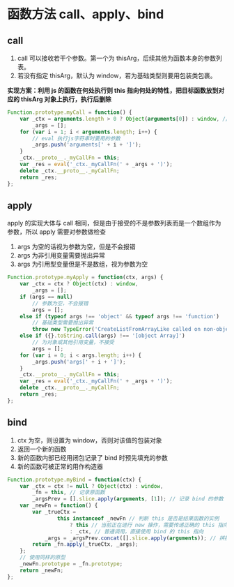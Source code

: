 # 函数方法 call、apply、bind

## call

1. call 可以接收若干个参数。第一个为 thisArg，后续其他为函数本身的参数列表。
2. 若没有指定 thisArg，默认为 window，若为基础类型则要用包装类包裹。

**实现方案：利用 js 的函数在何处执行则 this 指向何处的特性，把目标函数放到对应的 thisArg 对象上执行，执行后删除**

```js
Function.prototype.myCall = function() {
	var _ctx = arguments.length > 0 ? Object(arguments[0]) : window, // 如果是基础类型做this，必须用包装类
		_args = [];
	for (var i = 1; i < arguments.length; i++) {
		// eval 执行js字符串时要用的参数
		_args.push('arguments[' + i + ']');
	}
	_ctx.__proto__._myCallFn = this;
	var _res = eval('_ctx._myCallFn(' + _args + ')');
	delete _ctx.__proto__._myCallFn;
	return _res;
};
```

## apply

apply 的实现大体与 call 相同，但是由于接受的不是参数列表而是一个数组作为参数，所以 apply 需要对参数做检查

1. args 为空的话视为参数为空，但是不会报错
2. args 为非引用变量需要抛出异常
3. args 为引用型变量但是不是数组，视为参数为空

```js
Function.prototype.myApply = function(ctx, args) {
	var _ctx = ctx ? Object(ctx) : window,
		_args = [];
	if (args == null)
		// 参数为空，不会报错
		args = [];
	else if (typeof args !== 'object' && typeof args !== 'function')
		// 基础类型需要抛出异常
		throw new TypeError('CreateListFromArrayLike called on non-object');
	else if ({}.toString.call(args) !== '[object Array]')
		// 为对象或其他引用变量，不接受
		args = [];
	for (var i = 0; i < args.length; i++) {
		_args.push('args[' + i + ']');
	}
	_ctx.__proto__._myCallFn = this;
	var _res = eval('_ctx._myCallFn(' + _args + ')');
	delete _ctx.__proto__._myCallFn;
	return _res;
};
```

## bind

1. ctx 为空，则设置为 window，否则对该值的包装对象
2. 返回一个新的函数
3. 新的函数内部已经用闭包记录了 bind 时预先填充的参数
4. 新的函数可被正常的用作构造器

```js
Function.prototype.myBind = function(ctx) {
	var _ctx = ctx != null ? Object(ctx) : window,
		_fn = this, // 记录原函数
		_argsPrev = [].slice.apply(arguments, [1]); // 记录 bind 的参数
	var _newFn = function() {
		var _trueCtx =
				this instanceof _newFn // 判断 this 是否是结果函数的实例
					? this // 当前正在进行 new 操作，需要传递正确的 this 指向
					: _ctx, // 普通调用，直接使用 bind 的 this 指向
			_args = _argsPrev.concat([].slice.apply(arguments)); // 拼接 bind 过程与调用过程的参数
		return _fn.apply(_trueCtx, _args);
	};
	// 使用同样的原型
	_newFn.prototype = _fn.prototype;
	return _newFn;
};
```

